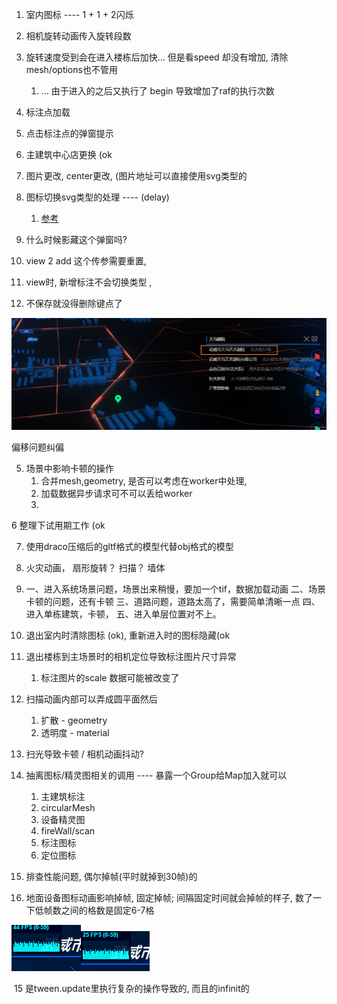 1. 室内图标 ----  1 + 1 + 2闪烁
2. 相机旋转动画传入旋转段数
3. 旋转速度受到会在进入楼栋后加快... 但是看speed 却没有增加, 清除mesh/options也不管用
   1. ... 由于进入的之后又执行了 begin 导致增加了raf的执行次数



1. 标注点加载
2. 点击标注点的弹窗提示
3. 主建筑中心店更换 (ok
4. 图片更改, center更改, (图片地址可以直接使用svg类型的
5. 图标切换svg类型的处理 ---- (delay)
   1. [参考](http://www.webgl3d.cn/threejs/examples/webgl_loader_svg.html)



1.  什么时候影藏这个弹窗吗?
2. view 2 add 这个传参需要重置, 
3. view时, 新增标注不会切换类型 ,
4. 不保存就没得删除键点了



![image-20200604161508962](./imgs/image-20200604161508962.png)

偏移问题纠偏



5. 场景中影响卡顿的操作
   1. 合并mesh,geometry, 是否可以考虑在worker中处理, 
   2. 加载数据异步请求可不可以丢给worker
   3. 



6 整理下试用期工作 (ok





7. 使用draco压缩后的gltf格式的模型代替obj格式的模型



7. 火灾动画， 扇形旋转？ 扫描？ 墙体
8. 一、进入系统场景问题，场景出来稍慢，要加一个tif，数据加载动画
   二、场景卡顿的问题，还有卡顿
   三、道路问题，道路太高了，需要简单清晰一点
   四、进入单栋建筑，卡顿，
   五、进入单层位置对不上。
9. 退出室内时清除图标 (ok), 重新进入时的图标隐藏(ok
10. 退出楼栋到主场景时的相机定位导致标注图片尺寸异常
    1. 标注图片的scale 数据可能被改变了
11. 扫描动画内部可以弄成圆平面然后
    1. 扩散 - geometry
    2. 透明度 - material
12. 扫光导致卡顿 / 相机动画抖动?
13. 抽离图标/精灵图相关的调用 ---- 暴露一个Group给Map加入就可以
    1. 主建筑标注
    2. circularMesh
    3. 设备精灵图
    4. fireWall/scan
    5. 标注图标
    6. 定位图标
14. 排查性能问题, 偶尔掉帧(平时就掉到30帧)的
15. 地面设备图标动画影响掉帧, 固定掉帧; 间隔固定时间就会掉帧的样子, 数了一下低帧数之间的格数是固定6-7格

![image-20200611114755676](./imgs/image-20200611114755676.png)![image-20200611114759225](./imgs/image-20200611114759225.png)

​	15 是tween.update里执行复杂的操作导致的, 而且的infinit的



